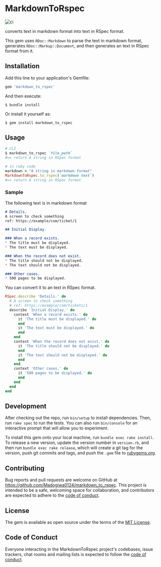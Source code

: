 # MarkdownToRspec

![ci](https://github.com/Madogiwa0124/markdown_to_rspec/workflows/ci/badge.svg)

converts text in markdown format into text in RSpec format.

This gem uses `RDoc::Markdown` to parse the text in markdown format, generates `RDoc::Markup::Document`, and then generates an text in RSpec format from it.

## Installation

Add this line to your application's Gemfile:

```ruby
gem 'markdown_to_rspec'
```

And then execute:

    $ bundle install

Or install it yourself as:

    $ gem install markdown_to_rspec

## Usage

``` ruby
# CLI
$ markdown_to_rspec `file_path`
#=> return A string in RSpec format

# in ruby code
markdown = "A string in markdown format"
MarkdownToRspec.to_rspec(`markdown text`)
#=> return A string in RSpec format
```

### Sample

The following text is in markdown format

``` markdown
# Details.
A screen to check something
ref: https://example/com/ticket/1

## Initial Display.

### When a record exists.
* The title must be displayed.
* The text must be displayed.

### When the record does not exist.
* The title should not be displayed.
* The text should not be displayed.

### Other cases.
* 500 pages to be displayed.
```

You can convert it to an text in RSpec format.

``` ruby
RSpec.describe 'Details.' do
  # A screen to check something
  # ref: https://example/com/tickets/1
  describe 'Initial Display.' do
    context 'When a record exists.' do
      it 'The title must be displayed.' do
      end
      it 'The text must be displayed.' do
      end
    end
    context 'When the record does not exist.' do
      it 'The title should not be displayed.' do
      end
      it 'The text should not be displayed.' do
      end
    end
    context 'Other cases.' do
      it '500 pages to be displayed.' do
      end
    end
  end
end
```

## Development

After checking out the repo, run `bin/setup` to install dependencies. Then, run `rake spec` to run the tests. You can also run `bin/console` for an interactive prompt that will allow you to experiment.

To install this gem onto your local machine, run `bundle exec rake install`. To release a new version, update the version number in `version.rb`, and then run `bundle exec rake release`, which will create a git tag for the version, push git commits and tags, and push the `.gem` file to [rubygems.org](https://rubygems.org).

## Contributing

Bug reports and pull requests are welcome on GitHub at https://github.com/Madogiwa0124/markdown_to_rspec. This project is intended to be a safe, welcoming space for collaboration, and contributors are expected to adhere to the [code of conduct](https://github.com/Madogiwa0124/markdown_to_rspec/blob/master/CODE_OF_CONDUCT.md).


## License

The gem is available as open source under the terms of the [MIT License](https://opensource.org/licenses/MIT).

## Code of Conduct

Everyone interacting in the MarkdownToRspec project's codebases, issue trackers, chat rooms and mailing lists is expected to follow the [code of conduct](https://github.com/Madogiwa0124/markdown_to_rspec/blob/master/CODE_OF_CONDUCT.md).
